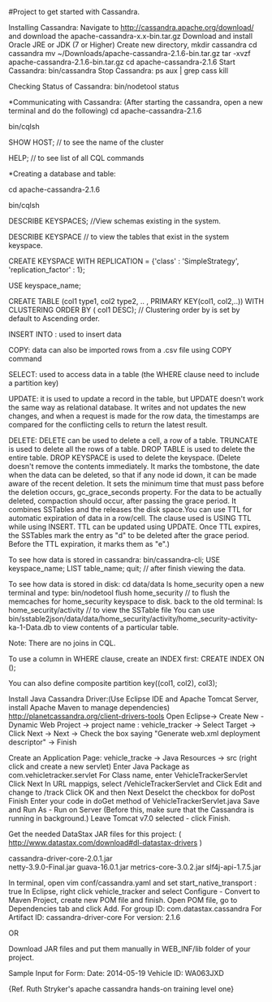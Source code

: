 #Project to get started with Cassandra.

Installing Cassandra:
  Navigate to http://cassandra.apache.org/download/ and download the apache-cassandra-x.x-bin.tar.gz
  Download and install Oracle JRE or JDK (7 or Higher)
  Create new directory, mkdir cassandra
  cd cassandra
  mv ~/Downloads/apache-cassandra-2.1.6-bin.tar.gz
  tar -xvzf apache-cassandra-2.1.6-bin.tar.gz
  cd apache-cassandra-2.1.6 
  Start Cassandra: bin/cassandra 
  Stop Cassandra: ps aux | grep cass 
                  kill <portnumber> 
  
  Checking Status of Cassandra: bin/nodetool status

*Communicating with Cassandra: (After starting the cassandra, open a new terminal and do the following)
  cd apache-cassandra-2.1.6

  bin/cqlsh
  
  SHOW HOST; // to see the name of the cluster

  HELP; // to see list of all CQL commands


*Creating a database and table:

  cd apache-cassandra-2.1.6
  
  bin/cqlsh
  
  DESCRIBE KEYSPACES; //View schemas existing in the system.
  
  DESCRIBE KEYSPACE // to view the tables that exist in the system keyspace.
  
  CREATE KEYSPACE WITH REPLICATION = {'class' : 'SimpleStrategy', 'replication_factor' : 1};
  
  USE keyspace_name;
  
  CREATE TABLE (col1 type1, col2 type2, .. , PRIMARY KEY(col1, col2,..)) WITH CLUSTERING ORDER BY ( col1 DESC); // Clustering order by is set by default to Ascending order.
  
  INSERT INTO : used to insert data 
  
  COPY: data can also be imported rows from a .csv file using COPY command
  
  SELECT: used to access data in a table (the WHERE clause need to include a partition key)
  
  UPDATE: it is used to update a record in the table, but UPDATE doesn't work the same way as relational database. It writes and not updates the new changes, and when a request is made for the row data, the timestamps are compared for the conflicting cells to return the latest result.
  
  DELETE: DELETE can be used to delete a cell, a row of a table. TRUNCATE is used to delete all the rows of a table. DROP TABLE is used to delete the entire table. DROP KEYSPACE is used to delete the keyspace. (Delete doesn't remove the contents immediately. It marks the tombstone, the date when the data can be deleted, so that if any node id down, it can be made aware of the recent deletion. It sets the minimum time that must pass before the deletion occurs, gc_grace_seconds property. For the data to be actually deleted, compaction should occur, after passing the grace period. It combines SSTables and the releases the disk space.You can use TTL for automatic expiration of data in a row/cell. The clause used is USING TTL while using INSERT. TTL can be updated using UPDATE. Once TTL expires, the SSTables mark the entry as "d" to be deleted after the grace period. Before the TTL expiration, it marks them as "e".)

To see how data is stored in cassandra: 
  bin/cassandra-cli; 
  USE keyspace_name; 
  LIST table_name; 
  quit; // after finish viewing the data.

To see how data is stored in disk: 
cd data/data 
ls home_security 
open a new terminal and type: bin/nodetool flush home_security // to flush the memcaches for home_security keyspace to disk. back to the old terminal: ls home_security/activity // to view the SSTable file You can use bin/sstable2json/data/data/home_security/activity/home_security-activity-ka-1-Data.db to view contents of a particular table.

Note: There are no joins in CQL.

To use a column in WHERE clause, create an INDEX first: CREATE INDEX ON ();

You can also define composite partition key((col1, col2), col3);

Install Java Cassandra Driver:(Use Eclipse IDE and Apache Tomcat Server, install Apache Maven to manage dependencies)
  http://planetcassandra.org/client-drivers-tools
  Open Eclipse-> Create New - Dynamic Web Project -> project name : vehicle_tracker -> Select Target -> Click Next -> Next ->   Check the box saying "Generate web.xml deployment descriptor" -> Finish

Create an Application Page: 
vehicle_tracke -> Java Resources -> src (right click and create a new servlet) 
Enter Java Package as com.vehicletracker.servlet 
For Class name, enter VehicleTrackerServlet 
Click Next 
In URL mappigs, select /VehicleTrackerServlet and Click Edit and change to /track Click OK and then Next 
Deselct the checkbox for doPost Finish Enter your code in doGet method of VehicleTrackerServlet.java Save and Run As - Run on Server (Before this, make sure that the Cassandra is running in background.) 
Leave Tomcat v7.0 selected - click Finish.

Get the needed DataStax JAR files for this project: ( http://www.datastax.com/download#dl-datastax-drivers )
  
  cassandra-driver-core-2.0.1.jar   
  netty-3.9.0-Final.jar 
  guava-16.0.1.jar 
  metrics-core-3.0.2.jar 
  slf4j-api-1.7.5.jar

In terminal, open vim conf/cassandra.yaml and set start_native_transport : true
In Eclipse, right click vehicle_tracker and select Configure - Convert to Maven Project, create new POM file and finish. 
Open POM file, go to Dependencies tab and click Add. 
For group ID: com.datastax.cassandra
For Artifact ID: cassandra-driver-core
For version: 2.1.6

OR

Download JAR files and put them manually in WEB_INF/lib folder of your project.


Sample Input for Form: 
Date: 2014-05-19 
Vehicle ID: WA063JXD 


{Ref. Ruth Stryker's apache cassandra hands-on training level one}

